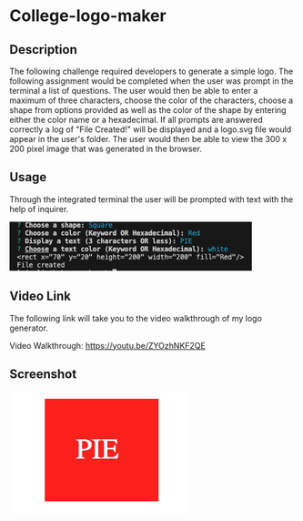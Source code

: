 # College-logo-maker

## Description

The following challenge required developers to generate a simple logo. The following assignment would be completed when the user was prompt in the terminal a list of questions. The user would then be able to enter a maximum of three characters, choose the color of the characters, choose a shape from options provided as well as the color of the shape by entering either the color name or a hexadecimal. If all prompts are answered correctly a log of "File Created!" will be displayed and a logo.svg file would appear in the user's folder. The user would then be able to view the 300 x 200 pixel image that was generated in the browser.

## Usage

Through the integrated terminal the user will be prompted with text with the help of inquirer.

![Usage](./assets/img/screenshot.jpg)

## Video Link

The following link will take you to the video walkthrough of my logo generator.

Video Walkthrough: https://youtu.be/ZYOzhNKF2QE

## Screenshot

![Logo Maker](./assets/img/shape-screenshot.jpg)


